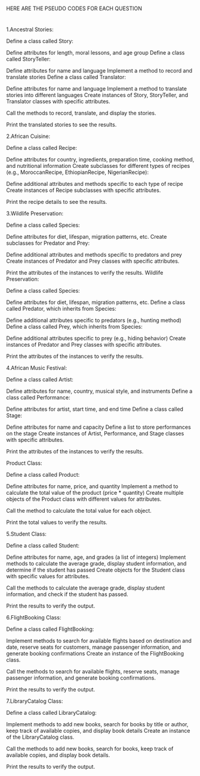 #
HERE ARE THE PSEUDO CODES FOR EACH QUESTION
#
1.Ancestral Stories:

Define a class called Story:

Define attributes for length, moral lessons, and age group
Define a class called StoryTeller:

Define attributes for name and language
Implement a method to record and translate stories
Define a class called Translator:

Define attributes for name and language
Implement a method to translate stories into different languages
Create instances of Story, StoryTeller, and Translator classes with specific attributes.

Call the methods to record, translate, and display the stories.

Print the translated stories to see the results.

2.African Cuisine:

Define a class called Recipe:

Define attributes for country, ingredients, preparation time, cooking method, and nutritional information
Create subclasses for different types of recipes (e.g., MoroccanRecipe, EthiopianRecipe, NigerianRecipe):

Define additional attributes and methods specific to each type of recipe
Create instances of Recipe subclasses with specific attributes.

Print the recipe details to see the results.

3.Wildlife Preservation:

Define a class called Species:

Define attributes for diet, lifespan, migration patterns, etc.
Create subclasses for Predator and Prey:

Define additional attributes and methods specific to predators and prey
Create instances of Predator and Prey classes with specific attributes.

Print the attributes of the instances to verify the results.
Wildlife Preservation:

Define a class called Species:

Define attributes for diet, lifespan, migration patterns, etc.
Define a class called Predator, which inherits from Species:

Define additional attributes specific to predators (e.g., hunting method)
Define a class called Prey, which inherits from Species:

Define additional attributes specific to prey (e.g., hiding behavior)
Create instances of Predator and Prey classes with specific attributes.

Print the attributes of the instances to verify the results.

4.African Music Festival:

Define a class called Artist:

Define attributes for name, country, musical style, and instruments
Define a class called Performance:

Define attributes for artist, start time, and end time
Define a class called Stage:

Define attributes for name and capacity
Define a list to store performances on the stage
Create instances of Artist, Performance, and Stage classes with specific attributes.

Print the attributes of the instances to verify the results.

Product Class:

Define a class called Product:

Define attributes for name, price, and quantity
Implement a method to calculate the total value of the product (price * quantity)
Create multiple objects of the Product class with different values for attributes.

Call the method to calculate the total value for each object.

Print the total values to verify the results.

5.Student Class:

Define a class called Student:

Define attributes for name, age, and grades (a list of integers)
Implement methods to calculate the average grade, display student information, and determine if the student has passed
Create objects for the Student class with specific values for attributes.

Call the methods to calculate the average grade, display student information, and check if the student has passed.

Print the results to verify the output.

6.FlightBooking Class:

Define a class called FlightBooking:

Implement methods to search for available flights based on destination and date, reserve seats for customers, manage passenger information, and generate booking confirmations
Create an instance of the FlightBooking class.

Call the methods to search for available flights, reserve seats, manage passenger information, and generate booking confirmations.

Print the results to verify the output.

7.LibraryCatalog Class:

Define a class called LibraryCatalog:

Implement methods to add new books, search for books by title or author, keep track of available copies, and display book details
Create an instance of the LibraryCatalog class.

Call the methods to add new books, search for books, keep track of available copies, and display book details.

Print the results to verify the output.

#
